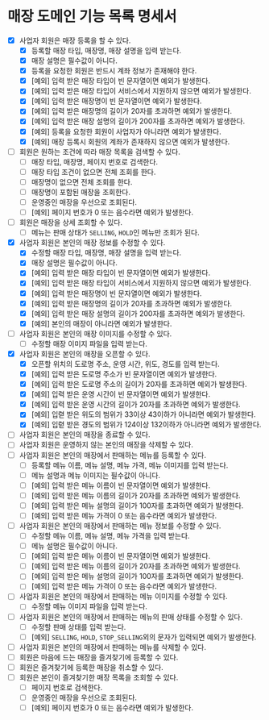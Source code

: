 # 매장 도메인 기능 목록 명세서

- [x] 사업자 회원은 매장 등록을 할 수 있다.
  - [x] 등록할 매장 타입, 매장명, 매장 설명을 입력 받는다.
  - [x] 매장 설명은 필수값이 아니다.
  - [x] 등록을 요청한 회원은 반드시 계좌 정보가 존재해야 한다.
  - [x] [예외] 입력 받은 매장 타입이 빈 문자열이면 예외가 발생한다.
  - [x] [예외] 입력 받은 매장 타입이 서비스에서 지원하지 않으면 예외가 발생한다.
  - [x] [예외] 입력 받은 매장명이 빈 문자열이면 예외가 발생한다.
  - [x] [예외] 입력 받은 매장명의 길이가 20자를 초과하면 예외가 발생한다.
  - [x] [예외] 입력 받은 매장 설명의 길이가 200자를 초과하면 예외가 발생한다.
  - [x] [예외] 등록을 요청한 회원이 사업자가 아니라면 예외가 발생한다.
  - [x] [예외] 매장 등록시 회원의 계좌가 존재하지 않으면 예외가 발생한다.
- [ ] 회원은 원하는 조건에 따라 매장 목록을 검색할 수 있다.
  - [ ] 매장 타입, 매장명, 페이지 번호로 검색한다.
  - [ ] 매장 타입 조건이 없으면 전체 조회를 한다.
  - [ ] 매장명이 없으면 전체 조회를 한다.
  - [ ] 매장명이 포함된 매장을 조회한다.
  - [ ] 운영중인 매장을 우선으로 조회된다.
  - [ ] [예외] 페이지 번호가 0 또는 음수라면 예외가 발생한다.
- [ ] 회원은 매장을 상세 조회할 수 있다.
  - [ ] 메뉴는 판매 상태가 `SELLING`, `HOLD`인 메뉴만 조회가 된다.
- [x] 사업자 회원은 본인의 매장 정보를 수정할 수 있다.
  - [x] 수정할 매장 타입, 매장명, 매장 설명을 입력 받는다.
  - [x] 매장 설명은 필수값이 아니다.
  - [x] [예외] 입력 받은 매장 타입이 빈 문자열이면 예외가 발생한다.
  - [x] [예외] 입력 받은 매장 타입이 서비스에서 지원하지 않으면 예외가 발생한다.
  - [x] [예외] 입력 받은 매장명이 빈 문자열이면 예외가 발생한다.
  - [x] [예외] 입력 받은 매장명의 길이가 20자를 초과하면 예외가 발생한다.
  - [x] [예외] 입력 받은 매장 설명의 길이가 200자를 초과하면 예외가 발생한다.
  - [x] [예외] 본인의 매장이 아니라면 예외가 발생한다.
- [ ] 사업자 회원은 본인의 매장 이미지를 수정할 수 있다.
  - [ ] 수정할 매장 이미지 파일을 입력 받는다.
- [x] 사업자 회원은 본인의 매장을 오픈할 수 있다.
  - [x] 오픈할 위치의 도로명 주소, 운영 시간, 위도, 경도를 입력 받는다.
  - [x] [예외] 입력 받은 도로명 주소가 빈 문자열이면 예외가 발생한다.
  - [x] [예외] 입력 받은 도로명 주소의 길이가 20자를 초과하면 예외가 발생한다.
  - [x] [예외] 입력 받은 운영 시간이 빈 문자열이면 예외가 발생한다.
  - [x] [예외] 입력 받은 운영 시간의 길이가 20자를 초과하면 예외가 발생한다.
  - [x] [예외] 입렫 받은 위도의 범위가 33이상 43이하가 아니라면 예외가 발생한다.
  - [x] [예외] 입렫 받은 경도의 범위가 124이상 132이하가 아니라면 예외가 발생한다.
- [ ] 사업자 회원은 본인의 매장을 종료할 수 있다.
- [ ] 사업자 회원은 운영하지 않는 본인의 매장을 삭제할 수 있다.
- [ ] 사업자 회원은 본인의 매장에서 판매하는 메뉴를 등록할 수 있다.
  - [ ] 등록할 메뉴 이름, 메뉴 설명, 메뉴 가격, 메뉴 이미지를 입력 받는다.
  - [ ] 메뉴 설명과 메뉴 이미지는 필수값이 아니다.
  - [ ] [예외] 입력 받은 메뉴 이름이 빈 문자열이면 예외가 발생한다.
  - [ ] [예외] 입력 받은 메뉴 이름의 길이가 20자를 초과하면 예외가 발생한다.
  - [ ] [예외] 입력 받은 메뉴 설명의 길이가 100자를 초과하면 예외가 발생한다.
  - [ ] [예외] 입력 받은 메뉴 가격이 0 또는 음수라면 예외가 발생한다.
- [ ] 사업자 회원은 본인의 매장에서 판매하는 메뉴 정보를 수정할 수 있다.
  - [ ] 수정할 메뉴 이름, 메뉴 설명, 메뉴 가격을 입력 받는다.
  - [ ] 메뉴 설명은 필수값이 아니다.
  - [ ] [예외] 입력 받은 메뉴 이름이 빈 문자열이면 예외가 발생한다.
  - [ ] [예외] 입력 받은 메뉴 이름의 길이가 20자를 초과하면 예외가 발생한다.
  - [ ] [예외] 입력 받은 메뉴 설명의 길이가 100자를 초과하면 예외가 발생한다.
  - [ ] [예외] 입력 받은 메뉴 가격이 0 또는 음수라면 예외가 발생한다.
- [ ] 사업자 회원은 본인의 매장에서 판매하는 메뉴 이미지를 수정할 수 있다.
  - [ ] 수정할 메뉴 이미지 파일을 입력 받는다.
- [ ] 사업자 회원은 본인의 매장에서 판매하는 메뉴의 판매 상태를 수정할 수 있다.
  - [ ] 수정할 판매 상태를 입력 받는다.
  - [ ] [예외] `SELLING`, `HOLD`, `STOP_SELLING`외의 문자가 입력되면 예외가 발생한다.
- [ ] 사업자 회원은 본인의 매장에서 판매하는 메뉴를 삭제할 수 있다.
- [ ] 회원은 마음에 드는 매장을 즐겨찾기에 등록할 수 있다.
- [ ] 회원은 즐겨찾기에 등록한 매장을 취소할 수 있다.
- [ ] 회원은 본인이 즐겨찾기한 매장 목록을 조회할 수 있다.
  - [ ] 페이지 번호로 검색한다.
  - [ ] 운영중인 매장을 우선으로 조회된다.
  - [ ] [예외] 페이지 번호가 0 또는 음수라면 예외가 발생한다.